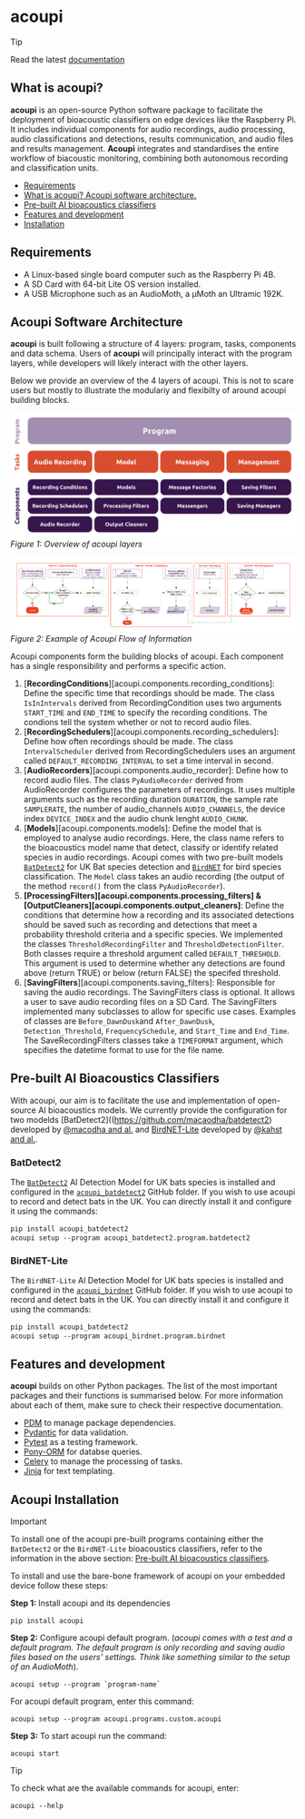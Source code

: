 # acoupi

> [!TIP]
> Read the latest [documentation](https://acoupi.github.io/acoupi/)

## What is acoupi? 
**acoupi** is an open-source Python software package to facilitate the deployment of bioacoustic classifiers on edge devices like the Raspberry Pi. It includes individual components for audio recordings, audio processing, audio classifications and detections, results communication, and audio files and results management. **Acoupi** integrates and standardises the entire workflow of biacoustic monitoring, combining both autonomous recording and classification units. 

- [Requirements](#requirements)
- [What is acoupi? Acoupi software architecture.](#acoupi-software-architecture)
- [Pre-built AI bioacoustics classifiers](#pre-built-ai-bioacoustics-classifiers)
- [Features and development](#features)
- [Installation](#installation)

## Requirements

- A Linux-based single board computer such as the Raspberry Pi 4B. 
- A SD Card with 64-bit Lite OS version installed.
- A USB Microphone such as an AudioMoth, a µMoth an Ultramic 192K.

## Acoupi Software Architecture

**acoupi** is built following a structure of 4 layers: program, tasks, components and data schema. Users of **acoupi** will principally interact with the program layers, while developers will likely interact with the other layers. 

Below we provide an overview of the 4 layers of acoupi. This is not to scare users but mostly to illustrate the modulariy and flexibilty of around acoupi building blocks. 

![Figure 1: Overview of acoupi layers](/docs/img/acoupi_buildingblocks.png)
*Figure 1: Overview of acoupi layers*

![Figure 2: Example of Acoupi Flow of Information](/docs/img/acoupi_flowchart_img.png)
*Figure 2: Example of Acoupi Flow of Information*

Acoupi components form the building blocks of acoupi. Each component has a single responsibility and performs a specific action. 

1. [**RecordingConditions**][acoupi.components.recording_conditions]: Define the specific time that recordings should be made. The class `IsInIntervals` derived from RecordingCondition uses two arguments `START_TIME` and `END_TIME` to specify the recording conditions. The condions tell the system whether or not to record audio files. 
1. [**RecordingSchedulers**][acoupi.components.recording_schedulers]: Define how often recordings should be made. The class `IntervalScheduler` derived from RecordingSchedulers uses an argument called `DEFAULT_RECORDING_INTERVAL` to set a time interval in second.
3. [**AudioRecorders**][acoupi.components.audio_recorder]: Define how to record audio files. The class `PyAudioRecorder` derived from AudioRecorder configures the parameters of recordings. It uses multiple arguments such as the recording duration `DURATION`, the sample rate `SAMPLERATE`, the number of audio_channels `AUDIO_CHANNELS`, the device index `DEVICE_INDEX` and the audio chunk lenght `AUDIO_CHUNK`. 
4. [**Models**][acoupi.components.models]: Define the model that is employed to analyse audio recordings. Here, the class name refers to the bioacoustics model name that detect, classify or identify related species in audio recordings. Acoupi comes with two pre-built models [`BatDetect2`](https://github.com/macaodha/batdetect2) for UK Bat species detection and [`BirdNET`](https://github.com/kahst/BirdNET-Lite) for bird species classification. The `Model` class takes an audio recording (the output of the method `record()` from the class `PyAudioRecorder`).
5. **[ProcessingFilters][acoupi.components.processing_filters] & [OutputCleaners][acoupi.components.output_cleaners]**: Define the conditions that determine how a recording and its associated detections should be saved such as recording and detections that meet a probability threshold criteria and a specific species. We implemented the classes `ThresholdRecordingFilter` and `ThresholdDetectionFilter`. Both classes require a threshold argument called `DEFAULT_THRESHOLD`. This argument is used to determine whether any detections are found above (return TRUE) or below (return FALSE) the specifed threshold.
6. [**SavingFilters**][acoupi.components.saving_filters]: Responsible for saving the audio recordings. The SavingFilters class is optional. It allows a user to save audio recording files on a SD Card. The SavingFilters implemented many subclasses to allow for specific use cases. Examples of classes are `Before_DawnDusk`and `After_DawnDusk`, `Detection_Threshold`, `FrequencySchedule`, and `Start_Time` and `End_Time`. The SaveRecordingFilters classes take a `TIMEFORMAT` argument, which specifies the datetime format to use for the file name. 

## Pre-built AI Bioacoustics Classifiers

With acoupi, our aim is to facilitate the use and implementation of open-source AI bioacoustics models. We currently provide the configuration for two modelds [BatDetect2]((https://github.com/macaodha/batdetect2) developed by [@macodha and al.](https://doi.org/10.1101/2022.12.14.520490) and [BirdNET-Lite](https://github.com/kahst/BirdNET-Lite) developed by [@kahst and al.](https://github.com/kahst).

### BatDetect2

The [`BatDetect2`](https://github.com/macaodha/batdetect2) AI Detection Model for UK bats species is installed and configured in the [`acoupi_batdetect2`](https://github.com/acoupi/acoupi_batdetect2) GitHub folder. If you wish to use acoupi to record and detect bats in the UK. You can directly install it and configure it using the commands: 
```
pip install acoupi_batdetect2
acoupi setup --program acoupi_batdetect2.program.batdetect2
```

### BirdNET-Lite

The `BirdNET-Lite` AI Detection Model for UK bats species is installed and configured in the [`acoupi_birdnet`](https://github.com/acoupi/acoupi_birdnet) GitHub folder. If you wish to use acoupi to record and detect bats in the UK. You can directly install it and configure it using the commands: 
```
pip install acoupi_batdetect2
acoupi setup --program acoupi_birdnet.program.birdnet
```

## Features and development
**acoupi** builds on other Python packages. The list of the most important packages and their functions is summarised below. For more information about each of them, make sure to check their respective documentation. 
- [PDM](https://pdm-project.org/2.10/) to manage package dependencies. 
- [Pydantic](https://docs.pydantic.dev/dev/) for data validation. 
- [Pytest](https://docs.pytest.org/en/7.4.x/) as a testing framework.
- [Pony-ORM](https://ponyorm.org/) for databse queries. 
- [Celery](https://docs.celeryq.dev/en/stable/getting-started/introduction.html) to manage the processing of tasks. 
- [Jinja](#jinja) for text templating. 

## Acoupi Installation

> [!IMPORTANT]
> To install one of the acoupi pre-built programs containing either the `BatDetect2` or the `BirdNET-Lite` bioacoustics classifiers, refer to the information in the above section:  [Pre-built AI bioacoustics classifiers](#pre-built-ai-bioacoustics-classifiers).


To install and use the bare-bone framework of acoupi on your embedded device follow these steps: 

**Step 1:** Install acoupi and its dependencies
```
pip install acoupi
```
**Step 2:** Configure acoupi default program. (*acoupi comes with a test and a default program. The default program is only recording and saving audio files based on the users' settings. Think like something similar to the setup of an AudioMoth*). 
```
acoupi setup --program `program-name`
```
For acoupi default program, enter this command: 
```
acoupi setup --program acoupi.programs.custom.acoupi
```
**Step 3:** To start acoupi run the command: 
```
acoupi start
```

>[!TIP]
> To check what are the available commands for acoupi, enter:
>```
> acoupi --help
>```
